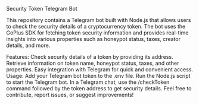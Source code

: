 Security Token Telegram Bot

This repository contains a Telegram bot built with Node.js that allows users to check the security details of a cryptocurrency token. The bot uses the GoPlus SDK for fetching token security information and provides real-time insights into various properties such as honeypot status, taxes, creator details, and more.

Features:
Check security details of a token by providing its address.
Retrieve information on token name, honeypot status, taxes, and other properties.
Easy integration with Telegram for quick and convenient access.
Usage:
Add your Telegram bot token to the .env file.
Run the Node.js script to start the Telegram bot.
In a Telegram chat, use the /checkToken command followed by the token address to get security details.
Feel free to contribute, report issues, or suggest improvements!